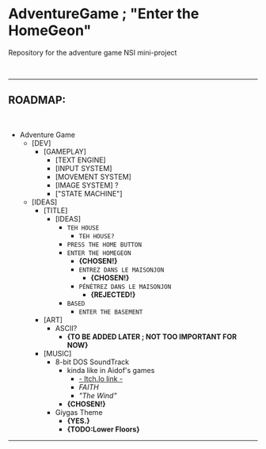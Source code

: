 # AdventureGame ; "Enter the HomeGeon"
Repository for the adventure game NSI mini-project

&nbsp;

---

## ROADMAP:
&nbsp;

- Adventure Game
  - [DEV]
    - [GAMEPLAY]
      - [TEXT ENGINE]
      - [INPUT SYSTEM]
      - [MOVEMENT SYSTEM]
      - [IMAGE SYSTEM] ?
      - ["STATE MACHINE"]
  - [IDEAS]
    - [TITLE]
      - [IDEAS]
        - `TEH HOUSE`
          - `TEH HOUSE?`
        - `PRESS THE HOME BUTTON`
        - `ENTER THE HOMEGEON`
          - **{CHOSEN!}**
          - `ENTREZ DANS LE MAISONJON`
            - **{CHOSEN!}**
          - `PÉNÉTREZ DANS LE MAISONJON`
            - **{REJECTED!}**
        - `BASED`
          - `ENTER THE BASEMENT`
        <!--- "[insert chemical element here]" -->
    - [ART]
      - ASCII?
        - **{TO BE ADDED LATER ; NOT TOO IMPORTANT FOR NOW}**
    - [MUSIC]
      - 8-bit DOS SoundTrack
        - kinda like in Aidof's games
          - [- Itch.Io link -](https://airdorf.itch.io/)
          - *FAITH*
          - *"The Wind"*
        - **{CHOSEN!}**
      - Giygas Theme
        - **{YES.}**
        - **{TODO:Lower Floors}**

---